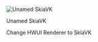 ![Unamed SkiaVK](https://github.com/user-attachments/assets/ea0dfce7-c6e8-411c-b86a-c277af239020)

Unamed SkiaVK

Change HWUI Renderer to SkiaVK
